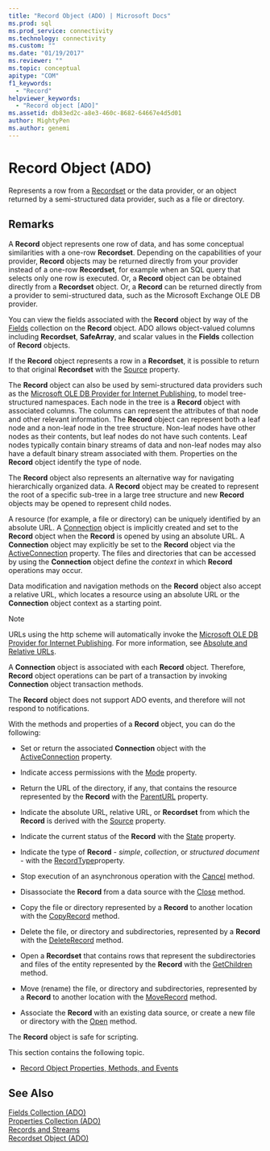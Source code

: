 ```yaml
---
title: "Record Object (ADO) | Microsoft Docs"
ms.prod: sql
ms.prod_service: connectivity
ms.technology: connectivity
ms.custom: ""
ms.date: "01/19/2017"
ms.reviewer: ""
ms.topic: conceptual
apitype: "COM"
f1_keywords: 
  - "Record"
helpviewer_keywords: 
  - "Record object [ADO]"
ms.assetid: db83ed2c-a8e3-460c-8682-64667e4d5d01
author: MightyPen
ms.author: genemi
---
```

# Record Object (ADO)
Represents a row from a [Recordset](../../../ado/reference/ado-api/recordset-object-ado.md) or the data provider, or an object returned by a semi-structured data provider, such as a file or directory.  
  
## Remarks  
 A **Record** object represents one row of data, and has some conceptual similarities with a one-row **Recordset**. Depending on the capabilities of your provider, **Record** objects may be returned directly from your provider instead of a one-row **Recordset**, for example when an SQL query that selects only one row is executed. Or, a **Record** object can be obtained directly from a **Recordset** object. Or, a **Record** can be returned directly from a provider to semi-structured data, such as the Microsoft Exchange OLE DB provider.  
  
 You can view the fields associated with the **Record** object by way of the [Fields](../../../ado/reference/ado-api/fields-collection-ado.md) collection on the **Record** object. ADO allows object-valued columns including **Recordset**, **SafeArray**, and scalar values in the **Fields** collection of **Record** objects.  
  
 If the **Record** object represents a row in a **Recordset**, it is possible to return to that original **Recordset** with the [Source](../../../ado/reference/ado-api/source-property-ado-record.md) property.  
  
 The **Record** object can also be used by semi-structured data providers such as the [Microsoft OLE DB Provider for Internet Publishing](../../../ado/guide/appendixes/microsoft-ole-db-provider-for-internet-publishing.md), to model tree-structured namespaces. Each node in the tree is a **Record** object with associated columns. The columns can represent the attributes of that node and other relevant information. The **Record** object can represent both a leaf node and a non-leaf node in the tree structure. Non-leaf nodes have other nodes as their contents, but leaf nodes do not have such contents. Leaf nodes typically contain binary streams of data and non-leaf nodes may also have a default binary stream associated with them. Properties on the **Record** object identify the type of node.  
  
 The **Record** object also represents an alternative way for navigating hierarchically organized data. A **Record** object may be created to represent the root of a specific sub-tree in a large tree structure and new **Record** objects may be opened to represent child nodes.  
  
 A resource (for example, a file or directory) can be uniquely identified by an absolute URL. A [Connection](../../../ado/reference/ado-api/connection-object-ado.md) object is implicitly created and set to the **Record** object when the **Record** is opened by using an absolute URL. A **Connection** object may explicitly be set to the **Record** object via the [ActiveConnection](../../../ado/reference/ado-api/activeconnection-property-ado.md) property. The files and directories that can be accessed by using the **Connection** object define the *context* in which **Record** operations may occur.  
  
 Data modification and navigation methods on the **Record** object also accept a relative URL, which locates a resource using an absolute URL or the **Connection** object context as a starting point.  
  
> [!NOTE]
>  URLs using the http scheme will automatically invoke the [Microsoft OLE DB Provider for Internet Publishing](../../../ado/guide/appendixes/microsoft-ole-db-provider-for-internet-publishing.md). For more information, see [Absolute and Relative URLs](../../../ado/guide/data/absolute-and-relative-urls.md).  
  
 A **Connection** object is associated with each **Record** object. Therefore, **Record** object operations can be part of a transaction by invoking **Connection** object transaction methods.  
  
 The **Record** object does not support ADO events, and therefore will not respond to notifications.  
  
 With the methods and properties of a **Record** object, you can do the following:  
  
-   Set or return the associated **Connection** object with the [ActiveConnection](../../../ado/reference/ado-api/activeconnection-property-ado.md) property.  
  
-   Indicate access permissions with the [Mode](../../../ado/reference/ado-api/mode-property-ado.md) property.  
  
-   Return the URL of the directory, if any, that contains the resource represented by the **Record** with the [ParentURL](../../../ado/reference/ado-api/parenturl-property-ado.md) property.  
  
-   Indicate the absolute URL, relative URL, or **Recordset** from which the **Record** is derived with the [Source](../../../ado/reference/ado-api/source-property-ado-record.md) property.  
  
-   Indicate the current status of the **Record** with the [State](../../../ado/reference/ado-api/state-property-ado.md) property.  
  
-   Indicate the type of **Record** - *simple*, *collection*, or *structured document* - with the [RecordType](../../../ado/reference/ado-api/recordtype-property-ado.md)property.  
  
-   Stop execution of an asynchronous operation with the [Cancel](../../../ado/reference/ado-api/cancel-method-ado.md) method.  
  
-   Disassociate the **Record** from a data source with the [Close](../../../ado/reference/ado-api/close-method-ado.md) method.  
  
-   Copy the file or directory represented by a **Record** to another location with the [CopyRecord](../../../ado/reference/ado-api/copyrecord-method-ado.md) method.  
  
-   Delete the file, or directory and subdirectories, represented by a **Record** with the [DeleteRecord](../../../ado/reference/ado-api/deleterecord-method-ado.md) method.  
  
-   Open a **Recordset** that contains rows that represent the subdirectories and files of the entity represented by the **Record** with the [GetChildren](../../../ado/reference/ado-api/getchildren-method-ado.md) method.  
  
-   Move (rename) the file, or directory and subdirectories, represented by a **Record** to another location with the [MoveRecord](../../../ado/reference/ado-api/moverecord-method-ado.md) method.  
  
-   Associate the **Record** with an existing data source, or create a new file or directory with the [Open](../../../ado/reference/ado-api/open-method-ado-record.md) method.  
  
 The **Record** object is safe for scripting.  
  
 This section contains the following topic.  
  
-   [Record Object Properties, Methods, and Events](../../../ado/reference/ado-api/record-object-properties-methods-and-events.md)  
  
## See Also  
 [Fields Collection (ADO)](../../../ado/reference/ado-api/fields-collection-ado.md)   
 [Properties Collection (ADO)](../../../ado/reference/ado-api/properties-collection-ado.md)   
 [Records and Streams](../../../ado/guide/data/records-and-streams.md)   
 [Recordset Object (ADO)](../../../ado/reference/ado-api/recordset-object-ado.md)

